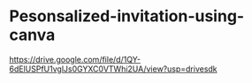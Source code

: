 # Pesonsalized-invitation-using-canva
https://drive.google.com/file/d/1QY-6dElUSPfU1vglJs0GYXC0VTWhi2UA/view?usp=drivesdk
